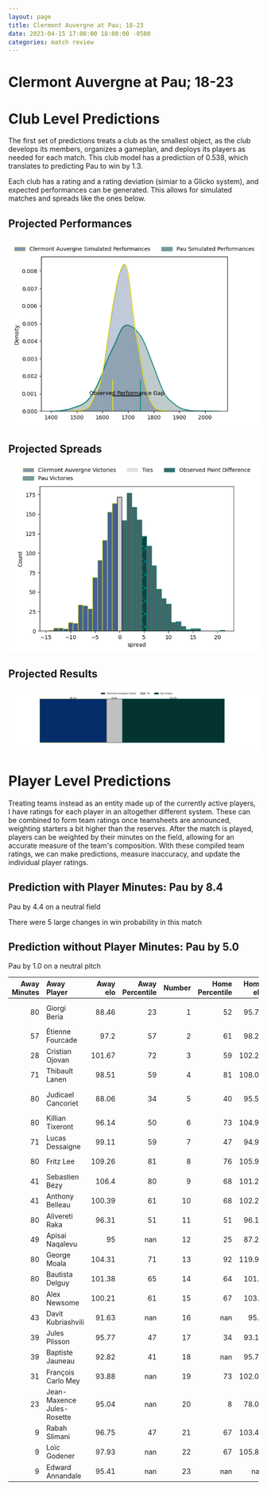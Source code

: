 ```yaml
---  
layout: page  
title: Clermont Auvergne at Pau; 18-23  
date: 2023-04-15 17:00:00 18:00:00 -0500  
categories: match review  
---
```

# Clermont Auvergne at Pau; 18-23

# Club Level Predictions


The first set of predictions treats a club as the smallest object, as the club develops its members, organizes a gameplan, and deploys its players as needed for each match. This club model has a prediction of 0.538, which translates to predicting Pau to win by 1.3.

Each club has a rating and a rating deviation (simiar to a Glicko system), and expected performances can be generated. This allows for simulated matches and spreads like the ones below.
## Projected Performances


![Projected Performances](plots/performances_2023-04-15-Pau-ClermontAuvergne.png)
## Projected Spreads


![Projected Spreads](plots/spreads_2023-04-15-Pau-ClermontAuvergne.png)
## Projected Results


![Projected Results](plots/resultbar_2023-04-15-Pau-ClermontAuvergne.png)
# Player Level Predictions


Treating teams instead as an entity made up of the currently active players, I have ratings for each player in an altogether different system. These can be combined to form team ratings once teamsheets are announced, weighting starters a bit higher than the reserves. After the match is played, players can be weighted by their minutes on the field, allowing for an accurate measure of the team's composition. With these compiled team ratings, we can make predictions, measure inaccuracy, and update the individual player ratings.
## Prediction with Player Minutes: Pau by 8.4


Pau by 4.4 on a neutral field

There were 5 large changes in win probability in this match
## Prediction without Player Minutes: Pau by 5.0


Pau by 1.0 on a neutral pitch



|   Away Minutes | Away Player                |   Away elo |   Away Percentile |   Number |   Home Percentile |   Home elo | Home Player              |   Home Minutes |
|---------------:|:---------------------------|-----------:|------------------:|---------:|------------------:|-----------:|:-------------------------|---------------:|
|             80 | Giorgi Beria               |      88.46 |                23 |        1 |                52 |      95.77 | Ignacio David Calles     |             80 |
|             57 | Étienne Fourcade           |      97.2  |                57 |        2 |                61 |      98.26 | Lucas Rey                |             59 |
|             28 | Cristian Ojovan            |     101.67 |                72 |        3 |                59 |     102.24 | Guram Papidze            |             54 |
|             71 | Thibault Lanen             |      98.51 |                59 |        4 |                81 |     108.03 | Guillaume Ducat          |             71 |
|             80 | Judicael Cancoriet         |      88.06 |                34 |        5 |                40 |      95.57 | Lekima Vuda Tagitagivalu |             51 |
|             80 | Killian Tixeront           |      96.14 |                50 |        6 |                73 |     104.98 | Luke Whitelock           |             80 |
|             71 | Lucas Dessaigne            |      99.11 |                59 |        7 |                47 |      94.92 | Reece Hewat              |             57 |
|             80 | Fritz Lee                  |     109.26 |                81 |        8 |                76 |     105.94 | Beka Gorgadze            |             80 |
|             41 | Sebastien Bézy             |     106.4  |                80 |        9 |                68 |     101.24 | Thibault Daubagna        |             51 |
|             41 | Anthony Belleau            |     100.39 |                61 |       10 |                68 |     102.22 | Zack Henry               |             80 |
|             80 | Alivereti Raka             |      96.31 |                51 |       11 |                51 |      96.11 | Aminiasi Tuimaba         |             80 |
|             49 | Apisai Naqalevu            |      95    |               nan |       12 |                25 |      87.21 | Tumua Manu               |             71 |
|             80 | George Moala               |     104.31 |                71 |       13 |                92 |     119.95 | Émilien Gailleton        |             80 |
|             80 | Bautista Delguy            |     101.38 |                65 |       14 |                64 |     101.2  | Clément Laporte          |             80 |
|             80 | Alex Newsome               |     100.21 |                61 |       15 |                67 |     103.4  | Jack Maddocks            |             80 |
|             43 | Davit Kubriashvili         |      91.63 |               nan |       16 |               nan |      95.8  | Santiago Grondona        |             29 |
|             39 | Jules Plisson              |      95.77 |                47 |       17 |                34 |      93.17 | Dan Robson               |             29 |
|             39 | Baptiste Jauneau           |      92.82 |                41 |       18 |               nan |      95.72 | Youri Delhommel          |             21 |
|             31 | François Carlo Mey         |      93.88 |               nan |       19 |                73 |     102.08 | Siate Tokolahi           |             26 |
|             23 | Jean-Maxence Jules-Rosette |      95.04 |               nan |       20 |                 8 |      78.05 | Sacha Zegueur            |             23 |
|              9 | Rabah Slimani              |      96.75 |                47 |       21 |                67 |     103.48 | Brent Liufau             |              9 |
|              9 | Loïc Godener               |      97.93 |               nan |       22 |                67 |     105.82 | Nathan Decron            |              9 |
|              9 | Edward Annandale           |      95.41 |               nan |       23 |               nan |     nan    | nan                      |            nan |

